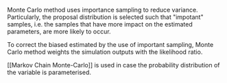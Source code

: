 Monte Carlo method uses importance sampling to reduce variance. Particularly, the proposal distribution is selected such that "impotant" samples, i.e. the samples that have more impact on the estimated parameters, are more likely to occur.

To correct the biased estimated by the use of important sampling, Monte Carlo method weights the simulation outputs with the likelihood ratio.

[[Markov Chain Monte-Carlo]] is used in case the probability distribution of the variable is parameterised.
